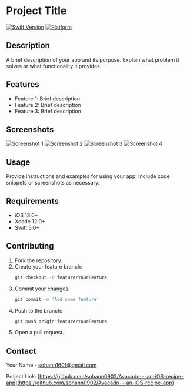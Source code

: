 # Project Title

[![Swift Version](https://img.shields.io/badge/swift-5.0-orange.svg)](https://swift.org)
[![Platform](https://img.shields.io/badge/platform-iOS-blue.svg)](https://www.apple.com/ios/)

## Description

A brief description of your app and its purpose. Explain what problem it solves or what functionality it provides.

## Features

- Feature 1: Brief description
- Feature 2: Brief description
- Feature 3: Brief description

## Screenshots

![Screenshot 1](Avacado/Screenshots/Screenshot1.png)
![Screenshot 2](Avacado/Screenshots/Screenshot2.png)
![Screenshot 3](Avacado/Screenshots/Screenshot3.png)
![Screenshot 4](Avacado/Screenshots/Screenshot4.png)






## Usage

Provide instructions and examples for using your app. Include code snippets or screenshots as necessary.

## Requirements

- iOS 13.0+
- Xcode 12.0+
- Swift 5.0+

## Contributing

1. Fork the repository.
2. Create your feature branch:
    ```sh
    git checkout -b feature/YourFeature
    ```
3. Commit your changes:
    ```sh
    git commit -m 'Add some feature'
    ```
4. Push to the branch:
    ```sh
    git push origin feature/YourFeature
    ```
5. Open a pull request.



## Contact

Your Name - [sohann1601@gmail.com](mailto:sohann1601@gmail.com)

Project Link: [https://github.com/sohann0902/Avacado---an-iOS-recipe-app](https://github.com/sohann0902/Avacado---an-iOS-recipe-app)
